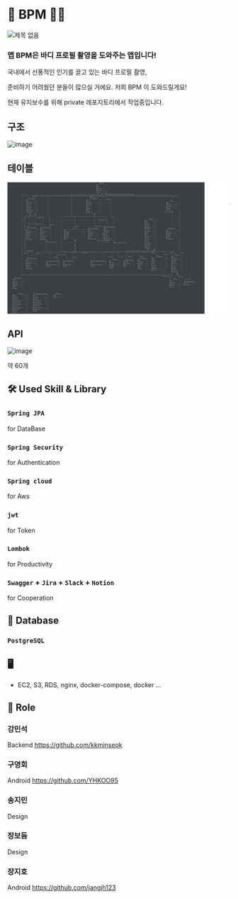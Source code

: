 # 💪 BPM 🏋️‍♀️

![제목 없음](https://github.com/jangjh123/bpm-android/assets/82919343/0c252b64-d1b9-4ce7-b7d5-010c871276a3)

### **앱 BPM은 바디 프로필 촬영을 도와주는 앱입니다!**

국내에서 선풍적인 인기를 끌고 있는 바디 프로필 촬영,

준비하기 어려웠던 분들이 많으실 거에요. 저희 BPM 이 도와드릴게요!

현재 유지보수를 위해 private 레포지토리에서 작업중입니다.

## 구조

![image](https://user-images.githubusercontent.com/30401054/224503699-172e805c-a3fe-4830-9c0d-8f778437da88.png)


## 테이블

![image](/image/information_schema.png)


## API

![image](https://user-images.githubusercontent.com/30401054/224503201-aeab5327-a6ad-475a-8959-8aece139c9dd.png)

약 60개

## 🛠 Used Skill & Library
### <code>Spring JPA</code>
for DataBase
### <code>Spring Security</code>
for Authentication
### <code>Spring cloud</code>
for Aws 
### <code>jwt</code>
for Token
### <code>Lombok</code>
for Productivity
### <code>Swagger</code> + <code>Jira</code> + <code>Slack</code> + <code>Notion</code>
for Cooperation

## 💾 Database

### <code>PostgreSQL</code>

## 🖥️ 

- EC2, S3, RDS, nginx, docker-compose, docker ... 



## 📢 Role
### 강민석
Backend https://github.com/kkminseok
### 구영회
Android https://github.com/YHKOO95
### 송지민
Design
### 장보듬
Design
### 장지호
Android https://github.com/jangjh123
